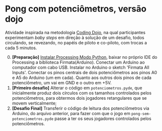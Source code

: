 # Pong com potenciômetros, versão dojo
Atividade inspirada na metodologia [Coding Dojo](https://pt.wikipedia.org/wiki/Coding_Dojo), na qual participantes experimentam *baby steps* em direção à solução de um desafio, todos circulando, se revezando, no papéis de piloto e co-piloto, com trocas a cada 5 minutos.

0. **[Preparação]** [Instalar Processing Modo Python](villares.github.io/como-instalar-o-processing-modo-python/), baixar no próprio IDE do Processing a biblioteca Firmata(Arduino). Conectar um Arduino ao computador com cabo USB. Instalar no Arduino o sketch 'Firmata All Inputs'. Conectar os pinos centrais de dois potenciômetros aos pinos A0 e A5 do Arduino (um em cada). Quanto aos outros dois pinos de cada potenciômetro, um vai em GND e o outro em +5V.
1. **[Primeiro desafio]** Alterar o código em `potenciometros.pyde`, que inicialmente produz dois círculos com os tamanhos controlados pelos potenciômetros, para obtermos dois jogadores retangulares que se movem verticalmente;
2. **[Desafio Final]** Transferir o código de leitura dos potenciômetros via Arduino, do arquivo anterior, para fazer com que o jogo em `pong-sem-potenciometros.pyde` passe a ter os seus jogadores controlados pelos potenciômetros.
